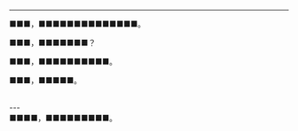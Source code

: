 
---


■■■，■■■■■■■■■■■■■■。

■■■，■■■■■■■？

■■■，■■■■■■■■■■。

■■■，■■■■■。

<br>
---
<br>
■■■■，■■■■■■■■■。
